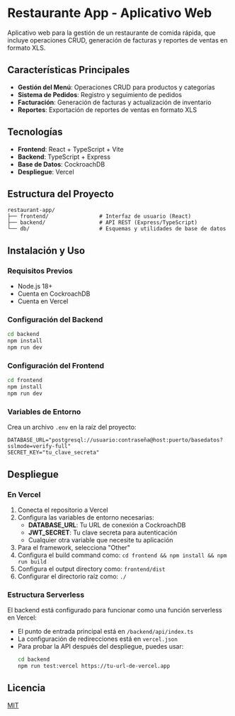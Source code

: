 # Restaurante App - Aplicativo Web

Aplicativo web para la gestión de un restaurante de comida rápida, que incluye operaciones CRUD, generación de facturas y reportes de ventas en formato XLS.

## Características Principales

- **Gestión del Menú**: Operaciones CRUD para productos y categorías
- **Sistema de Pedidos**: Registro y seguimiento de pedidos
- **Facturación**: Generación de facturas y actualización de inventario
- **Reportes**: Exportación de reportes de ventas en formato XLS

## Tecnologías

- **Frontend**: React + TypeScript + Vite
- **Backend**: TypeScript + Express
- **Base de Datos**: CockroachDB
- **Despliegue**: Vercel

## Estructura del Proyecto

```
restaurant-app/
├── frontend/                # Interfaz de usuario (React)
├── backend/                 # API REST (Express/TypeScript)
└── db/                      # Esquemas y utilidades de base de datos
```

## Instalación y Uso

### Requisitos Previos
- Node.js 18+
- Cuenta en CockroachDB
- Cuenta en Vercel

### Configuración del Backend
```bash
cd backend
npm install
npm run dev
```

### Configuración del Frontend
```bash
cd frontend
npm install
npm run dev
```

### Variables de Entorno
Crea un archivo `.env` en la raíz del proyecto:
```
DATABASE_URL="postgresql://usuario:contraseña@host:puerto/basedatos?sslmode=verify-full"
SECRET_KEY="tu_clave_secreta"
```

## Despliegue

### En Vercel
1. Conecta el repositorio a Vercel
2. Configura las variables de entorno necesarias:
   - **DATABASE_URL**: Tu URL de conexión a CockroachDB
   - **JWT_SECRET**: Tu clave secreta para autenticación
   - Cualquier otra variable que necesite tu aplicación
3. Para el framework, selecciona "Other"
4. Configura el build command como: `cd frontend && npm install && npm run build`
5. Configura el output directory como: `frontend/dist`
6. Configurar el directorio raíz como: `./`

### Estructura Serverless
El backend está configurado para funcionar como una función serverless en Vercel:

- El punto de entrada principal está en `/backend/api/index.ts`
- La configuración de redirecciones está en `vercel.json`
- Para probar la API después del despliegue, puedes usar:
  ```bash
  cd backend
  npm run test:vercel https://tu-url-de-vercel.app
  ```

## Licencia
[MIT](LICENSE)